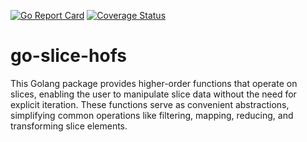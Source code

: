 [![Go Report Card](https://goreportcard.com/badge/github.com/hubarthurcoelho/go-slice-hofs)](https://goreportcard.com/report/github.com/hubarthurcoelho/go-slice-hofs) [![Coverage Status](https://img.shields.io/badge/Coverage-100%25-lawngreen.svg)](https://github.com/hubarthurcoelho/go-slice-hofs/coverage.html)

# go-slice-hofs
This Golang package provides higher-order functions that operate on slices, enabling the user to manipulate slice data without the need for explicit iteration. These functions serve as convenient abstractions, simplifying common operations like filtering, mapping, reducing, and transforming slice elements.
